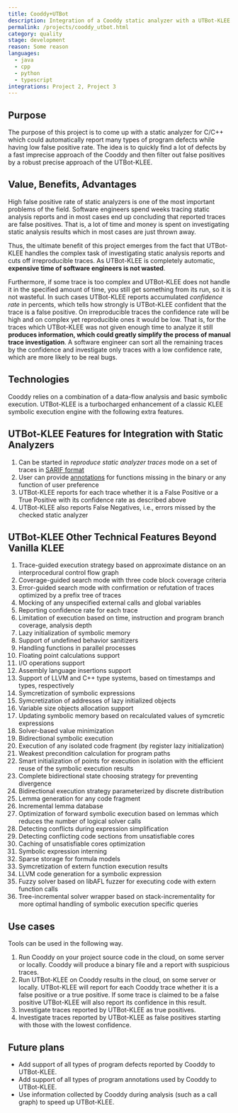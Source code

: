 ```yaml
---
title: Cooddy+UTBot
description: Integration of a Cooddy static analyzer with a UTBot-KLEE symbolic execution virtual machine
permalink: /projects/cooddy_utbot.html
category: quality
stage: development
reason: Some reason
languages:
  - java
  - cpp
  - python
  - typescript
integrations: Project 2, Project 3
---
```


## Purpose
The purpose of this project is to come up with a static analyzer for C/C++ which could automatically report many types of program defects while having low false positive rate.
The idea is to quickly find a lot of defects by a fast imprecise approach of the Cooddy and then filter out false positives by a robust precise approach of the UTBot-KLEE.

## Value, Benefits, Advantages
High false positive rate of static analyzers is one of the most important problems of the field.
Software engineers spend weeks tracing static analysis reports and in most cases end up concluding that reported traces are false positives. That is, a lot of time and money is spent on investigating static analysis results which in most cases are just thrown away.

Thus, the ultimate benefit of this project emerges from the fact that UTBot-KLEE handles the complex task of investigating static analysis reports and cuts off irreproducible traces. As UTBot-KLEE is completely automatic, **expensive time of software engineers is not wasted**.

Furthermore, if some trace is too complex and UTBot-KLEE does not handle it in the specified amount of time, you still get something from its run, so it is not wasteful. In such cases UTBot-KLEE reports accumulated *confidence rate* in percents, which tells how strongly is UTBot-KLEE confident that the trace is a false positive. On irreproducible traces the confidence rate will be high and on complex yet reproducible ones it would be low.
That is, for the traces which UTBot-KLEE was not given enough time to analyze it still **produces information, which could greatly simplify the process of manual trace investigation**. A software engineer can sort all the remaining traces by the confidence and investigate only traces with a low confidence rate, which are more likely to be real bugs.

## Technologies

Cooddy relies on a combination of a data-flow analysis and basic symbolic execution.
UTBot-KLEE is a turbocharged enhancement of a classic KLEE symbolic execution engine with the following extra features.

## UTBot-KLEE Features for Integration with Static Analyzers
1. Can be started in *reproduce static analyzer traces* mode on a set of traces in [SARIF format](https://github.com/UnitTestBot/klee/blob/main/test/Industry/test.c.sarif)
2. User can provide [annotations](https://github.com/UnitTestBot/klee/discussions/92) for functions missing in the binary or any function of user preference
3. UTBot-KLEE reports for each trace whether it is a False Positive or a True Positive with its confidence rate as described above
4. UTBot-KLEE also reports False Negatives, i.e., errors missed by the checked static analyzer

## UTBot-KLEE Other Technical Features Beyond Vanilla KLEE
1. Trace-guided execution strategy based on approximate distance on an interprocedural control flow graph
2. Coverage-guided search mode with three code block coverage criteria
3. Error-guided search mode with confirmation or refutation of traces optimized by a prefix tree of traces
4. Mocking of any unspecified external calls and global variables
5. Reporting confidence rate for each trace
6. Limitation of execution based on time, instruction and program branch coverage, analysis depth
7. Lazy initialization of symbolic memory
8. Support of undefined behavior sanitizers
9. Handling functions in parallel processes
10. Floating point calculations support
11. I/O operations support
12. Assembly language insertions support
13. Support of LLVM and C++ type systems, based on timestamps and types, respectively
14. Symcretization of symbolic expressions
15. Symcretization of addresses of lazy initialized objects
16. Variable size objects allocation support
17. Updating symbolic memory based on recalculated values of symcretic expressions
18. Solver-based value minimization
19. Bidirectional symbolic execution
21. Execution of any isolated code fragment (by register lazy initialization)
22. Weakest precondition calculation for program paths
23. Smart initialization of points for execution in isolation with the efficient reuse of the symbolic execution results
24. Complete bidirectional state choosing strategy for preventing divergence
25. Bidirectional execution strategy parameterized by discrete distribution
26. Lemma generation for any code fragment
27. Incremental lemma database
28. Optimization of forward symbolic execution based on lemmas which reduces the number of logical solver calls
29. Detecting conflicts during expression simplification
30. Detecting conflicting code sections from unsatisfiable cores
31. Caching of unsatisfiable cores optimization
32. Symbolic expression interning
33. Sparse storage for formula models
34. Symcretization of extern function execution results
35. LLVM code generation for a symbolic expression
36. Fuzzy solver based on libAFL fuzzer for executing code with extern function calls
37. Tree-incremental solver wrapper based on stack-incrementality for more optimal handling of symbolic execution specific queries

## Use cases
Tools can be used in the following way.
1. Run Cooddy on your project source code in the cloud, on some server or locally. Cooddy will produce a binary file and a report with suspicious traces.
2. Run UTBot-KLEE on Cooddy results in the cloud, on some server or locally. UTBot-KLEE will report for each Cooddy trace whether it is a false positive or a true positive. If some trace is claimed to be a false positive UTBot-KLEE will also report its confidence in this result.
3. Investigate traces reported by UTBot-KLEE as true positives.
4. Investigate traces reported by UTBot-KLEE as false positives starting with those with the lowest confidence.

## Future plans
- Add support of all types of program defects reported by Cooddy to UTBot-KLEE.
- Add support of all types of program annotations used by Cooddy to UTBot-KLEE.
- Use information collected by Cooddy during analysis (such as a call graph) to speed up UTBot-KLEE.
